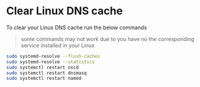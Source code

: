 # Clear Linux DNS cache

To clear your Linux DNS cache run the below commands

> some commands may not work due to you have no the corresponding service installed in your Linux

```bash
sudo systemd-resolve --flush-caches
sudo systemd-resolve --statistics
sudo systemctl restart nscd
sudo systemctl restart dnsmasq
sudo systemctl restart named
```
